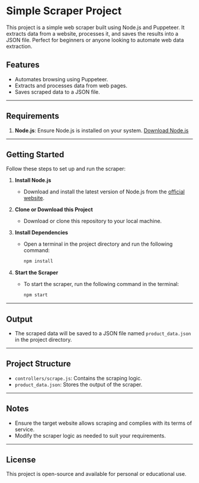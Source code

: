 # Simple Scraper Project

This project is a simple web scraper built using Node.js and Puppeteer. It extracts data from a website, processes it, and saves the results into a JSON file. Perfect for beginners or anyone looking to automate web data extraction.

## Features

- Automates browsing using Puppeteer.
- Extracts and processes data from web pages.
- Saves scraped data to a JSON file.

---

## Requirements

1. **Node.js**: Ensure Node.js is installed on your system. [Download Node.js](https://nodejs.org/)

---

## Getting Started

Follow these steps to set up and run the scraper:

1. **Install Node.js**  
   - Download and install the latest version of Node.js from the [official website](https://nodejs.org/).

2. **Clone or Download this Project**  
   - Download or clone this repository to your local machine.

3. **Install Dependencies**  
   - Open a terminal in the project directory and run the following command:  
     ```bash
     npm install
     ```

4. **Start the Scraper**  
   - To start the scraper, run the following command in the terminal:  
     ```bash
     npm start
     ```

---

## Output

- The scraped data will be saved to a JSON file named `product_data.json` in the project directory.

---

## Project Structure

- `controllers/scrape.js`: Contains the scraping logic.
- `product_data.json`: Stores the output of the scraper.

---

## Notes

- Ensure the target website allows scraping and complies with its terms of service.
- Modify the scraper logic as needed to suit your requirements.

---

## License

This project is open-source and available for personal or educational use.
